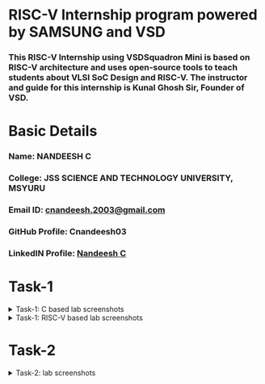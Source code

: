 # RISC-V Internship program powered by SAMSUNG and VSD
### This RISC-V Internship using VSDSquadron Mini is based on RISC-V architecture and uses open-source tools to teach students about VLSI SoC Design and RISC-V. The instructor and guide for this internship is Kunal Ghosh Sir, Founder of VSD.

# Basic Details

### Name: NANDEESH C
### College: JSS SCIENCE AND TECHNOLOGY UNIVERSITY, MSYURU
### Email ID: cnandeesh.2003@gmail.com
### GitHub Profile: Cnandeesh03
### LinkedIN Profile: [Nandeesh C](www.linkedin.com/in/nandeesh-c)

</details>

# Task-1

<details>
<summary> Task-1: C based lab screenshots </summary>
<br>

![t1_1](./C%20based%20summing.jpg)

</details>

<details>
<summary> Task-1: RISC-V based lab screenshots </summary>
<br>

![t1_2](./O1.jpg)

![t1_3](./Ofast.jpg)

![t1_4](./Server%20hosted.jpg)


</details>


# Task-2

<details>
<summary> Task-2:  lab screenshots </summary>
<br>

![using riscv compiler ](https://github.com/user-attachments/assets/21b0c83c-dc30-4e96-a87b-6ce3795f634d)

![objdump](https://github.com/user-attachments/assets/b107ed80-0565-4df2-840a-243a7c4677c0)

![verify](https://github.com/user-attachments/assets/443987e3-843e-40d5-9c33-b2b27fc88510)

![Screenshot 2025-01-14 114913](https://github.com/user-attachments/assets/88b50aff-f813-48aa-a0bf-a779d869b37c)


</details>

